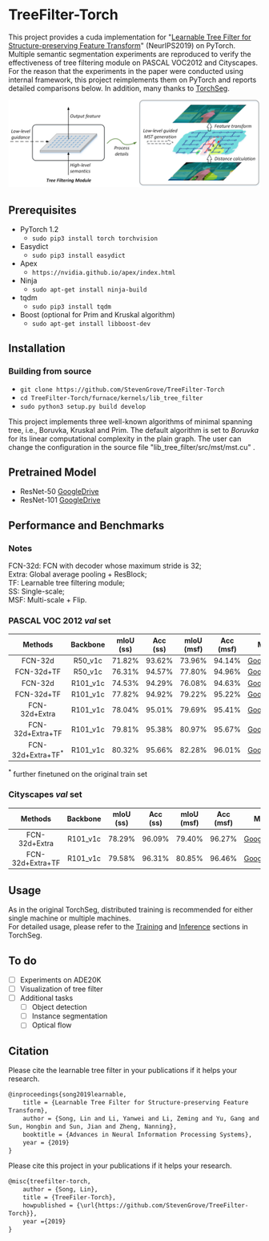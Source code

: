 # TreeFilter-Torch
This project provides a cuda implementation for "[Learnable Tree Filter for Structure-preserving
Feature Transform](https://arxiv.org/pdf/1909.12513.pdf)" (NeurIPS2019) on PyTorch. Multiple semantic segmentation experiments are reproduced to verify the effectiveness of tree filtering module on PASCAL VOC2012 and Cityscapes. For the reason that the experiments in the paper were conducted using internal framework, this project reimplements them on PyTorch and reports detailed comparisons below. In addition, many thanks to [TorchSeg](https://github.com/ycszen/TorchSeg).

![introduce image](demo/introduce.png)

## Prerequisites
- PyTorch 1.2
  - `sudo pip3 install torch torchvision`
- Easydict
  - `sudo pip3 install easydict`
- Apex
  - `https://nvidia.github.io/apex/index.html`
- Ninja
  - `sudo apt-get install ninja-build`
- tqdm
  - `sudo pip3 install tqdm`
- Boost (optional for Prim and  Kruskal algorithm)
  -  `sudo apt-get install libboost-dev`

## Installation
### Building from source
- `git clone https://github.com/StevenGrove/TreeFilter-Torch`
- `cd TreeFilter-Torch/furnace/kernels/lib_tree_filter`
- `sudo python3 setup.py build develop`

This project implements three well-known algorithms of minimal spanning tree, i.e., Boruvka, Kruskal and  Prim. The default algorithm is set to *Boruvka* for its linear computational complexity in the plain graph. The user can change the configuration in the source file "lib_tree_filter/src/mst/mst.cu" .

## Pretrained Model
- ResNet-50 [GoogleDrive](https://drive.google.com/open?id=1tRO4SUL0rdjXbKcyp1CQ6SefkL9QtX1b)
- ResNet-101 [GoogleDrive](https://drive.google.com/open?id=11t0f0FcLOPj7KvHYdIAGANNbbWU_fJ1d)

## Performance and Benchmarks
### Notes
FCN-32d: FCN with decoder whose maximum stride is 32;  
Extra: Global average pooling + ResBlock;  
TF: Learnable tree filtering module;  
SS: Single-scale;  
MSF: Multi-scale + Flip.

### PASCAL VOC 2012 *val* set
 Methods | Backbone | mIoU (ss) | Acc (ss) | mIoU (msf) | Acc (msf) | Model 
:--:|:--:|:--:|:--:|:--:|:--:|:--:
 FCN-32d | R50_v1c | 71.82% | 93.62% | 73.96% | 94.14% |  [GoogleDrive](https://drive.google.com/open?id=1Wzdhfa1mh_JFcqvLKPs7dXWgkOCqTnoH)
 FCN-32d+TF  | R50_v1c | 76.31%  | 94.57%  | 77.80%  | 94.96%  |  [GoogleDrive](https://drive.google.com/open?id=19wwP7KW8aCWjyd21zGLhrMz2g3lW9o9Z)
 FCN-32d  | R101_v1c | 74.53% |  94.29% | 76.08% | 94.63% |  [GoogleDrive](https://drive.google.com/open?id=19HQYK5JMS2bw2CbkTmG0VypnYfT3p-NN)
 FCN-32d+TF  | R101_v1c |  77.82% |  94.92% | 79.22%  | 95.22%  |  [GoogleDrive](https://drive.google.com/open?id=1HywWQn-sHR9iddHTiLyYHNsH3TClvQMo)
 FCN-32d+Extra | R101_v1c | 78.04%  | 95.01%  | 79.69%  | 95.41%  |  [GoogleDrive](https://drive.google.com/open?id=1dzag3GVcY9k-6ExOb1B4zQqfmtt4PbBy)
 FCN-32d+Extra+TF | R101_v1c | 79.81% |  95.38% | 80.97%  | 95.67%  |  [GoogleDrive](https://drive.google.com/open?id=1sfZyuL2pikmhWLRw9-XbrJpZJEbjawh6)
  FCN-32d+Extra+TF<sup>*</sup> | R101_v1c | 80.32% | 95.66%  | 82.28%  | 96.01%  |  [GoogleDrive](https://drive.google.com/open?id=19FpTs6NtfJLsLwN_03U4A2zTpPSIAnfS)
  
 <sup>*</sup> further finetuned on the original train set

### Cityscapes *val* set
 Methods | Backbone | mIoU (ss) | Acc (ss) | mIoU (msf) | Acc (msf) | Model 
:--:|:--:|:--:|:--:|:--:|:--:|:--:
 FCN-32d+Extra | R101_v1c | 78.29%  | 96.09%  | 79.40% | 96.27%  |  [GoogleDrive](https://drive.google.com/open?id=1MT4-ZzuCTNgfpRHGG6fT4TkUVtFuuJO5)
 FCN-32d+Extra+TF | R101_v1c | 79.58%  | 96.31%  | 80.85%  | 96.46%  |  [GoogleDrive](https://drive.google.com/open?id=1yXPEUrIZ1CfFk7-1YHgMlDNz81Fhp1kz)

## Usage
As in the original TorchSeg, distributed training is recommended for either single machine or multiple machines.  
For detailed usage, please refer to the [Training](https://github.com/ycszen/TorchSeg#Training) and [Inference](https://github.com/ycszen/TorchSeg#Inference) sections in TorchSeg.

## To do
- [ ] Experiments on ADE20K
- [ ] Visualization of tree filter
- [ ] Additional tasks
  - [ ] Object detection
  - [ ] Instance segmentation
  - [ ] Optical flow

## Citation

Please cite the learnable tree filter in your publications if it helps your research. 

```
@inproceedings{song2019learnable,
    title = {Learnable Tree Filter for Structure-preserving Feature Transform},
    author = {Song, Lin and Li, Yanwei and Li, Zeming and Yu, Gang and Sun, Hongbin and Sun, Jian and Zheng, Nanning},
    booktitle = {Advances in Neural Information Processing Systems},
    year = {2019}
}
```

Please cite this project in your publications if it helps your research. 
```
@misc{treefilter-torch,
    author = {Song, Lin},
    title = {TreeFiler-Torch},
    howpublished = {\url{https://github.com/StevenGrove/TreeFilter-Torch}},
    year ={2019}
}
```

